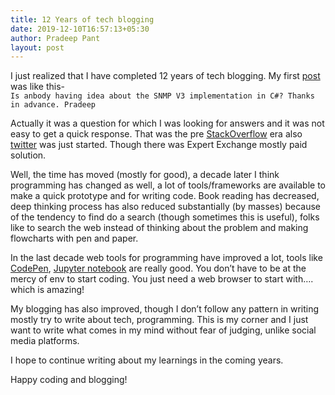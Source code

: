 ```yaml
---
title: 12 Years of tech blogging
date: 2019-12-10T16:57:13+05:30
author: Pradeep Pant
layout: post
---
```

I just realized that I have completed 12 years of tech blogging. My first [post](http://pradeeppant.com/2007/10/16/snmpv3-in-c/) was like this-  
 `Is anbody having idea about the SNMP V3 implementation in C#? Thanks in advance. Pradeep` 

Actually it was a question for which I was looking for answers and it was not easy to get a quick response. That was the pre [StackOverflow](https://stackoverflow.com/) era also [twitter](https://twitter.com/) was just started. Though there was Expert Exchange mostly paid solution. 

Well, the time has moved (mostly for good), a decade later I think programming has changed as well, a lot of tools/frameworks are available to make a quick prototype and for writing code. Book reading has decreased, deep thinking process has also reduced substantially (by masses) because of the tendency to find do a search (though sometimes this is useful), folks like to search the web instead of thinking about the problem and making flowcharts with pen and paper. 

In the last decade web tools for programming have improved a lot, tools like [CodePen](https://codepen.io/), [Jupyter notebook](https://jupyter.org/) are really good. You don&#8217;t have to be at the mercy of env to start coding. You just need a web browser to start with&#8230;. which is amazing!

My blogging has also improved, though I don&#8217;t follow any pattern in writing mostly try to write about tech, programming. This is my corner and I just want to write what comes in my mind without fear of judging, unlike social media platforms. 

I hope to continue writing about my learnings in the coming years.

Happy coding and blogging!